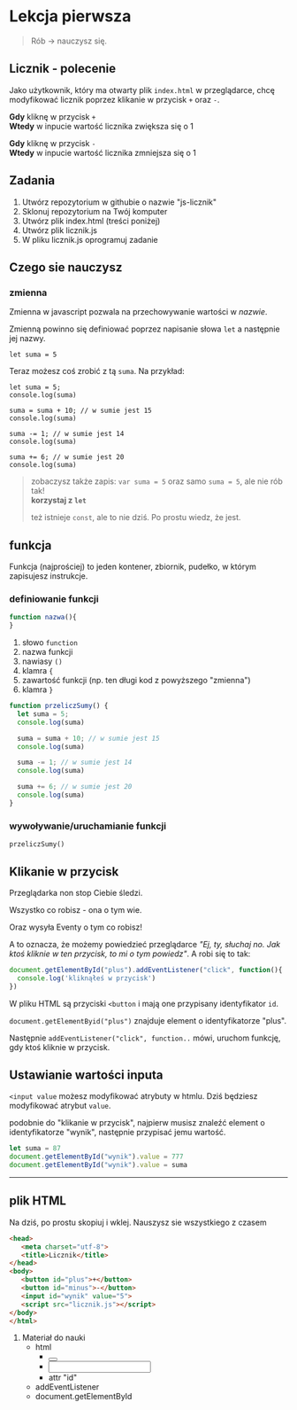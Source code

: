 # Lekcja pierwsza

> Rób -> nauczysz się.

## Licznik - polecenie

Jako użytkownik, który ma otwarty plik `index.html` w przeglądarce, chcę modyfikować licznik poprzez klikanie w przycisk `+` oraz `-`.

**Gdy** kliknę w przycisk `+`  
**Wtedy** w inpucie wartość licznika zwiększa się o 1

**Gdy** kliknę w przycisk `-`  
**Wtedy** w inpucie wartość licznika zmniejsza się o 1


## Zadania

1. Utwórz repozytorium w githubie o nazwie "js-licznik"
1. Sklonuj repozytorium na Twój komputer
1. Utwórz plik index.html (treści poniżej)
1. Utwórz plik licznik.js
1. W pliku licznik.js oprogramuj zadanie


## Czego sie nauczysz

### zmienna

Zmienna w javascript pozwala na przechowywanie wartości w _nazwie_.

Zmienną powinno się definiować poprzez napisanie słowa `let` a następnie jej nazwy.

```
let suma = 5
```

Teraz możesz coś zrobić z tą `suma`. Na przykład:

```
let suma = 5;
console.log(suma)

suma = suma + 10; // w sumie jest 15
console.log(suma)

suma -= 1; // w sumie jest 14
console.log(suma)

suma += 6; // w sumie jest 20
console.log(suma)
```

> zobaczysz także zapis: `var suma = 5` oraz samo `suma = 5`, ale nie rób tak!  
> **korzystaj z `let`**
>
> też istnieje `const`, ale to nie dziś. Po prostu wiedz, że jest.


## funkcja

Funkcja (najprościej) to jeden kontener, zbiornik, pudełko, w którym zapisujesz instrukcje.

### definiowanie funkcji

```javascript
function nazwa(){
}
```

1. słowo `function`
1. nazwa funkcji
1. nawiasy `()`
1. klamra `{`
1. zawartość funkcji (np. ten długi kod z powyższego "zmienna")
1. klamra `}`


```javascript
function przeliczSumy() {
  let suma = 5;
  console.log(suma)

  suma = suma + 10; // w sumie jest 15
  console.log(suma)

  suma -= 1; // w sumie jest 14
  console.log(suma)

  suma += 6; // w sumie jest 20
  console.log(suma)
}
```


### wywoływanie/uruchamianie funkcji

```
przeliczSumy()
```

## Klikanie w przycisk

Przeglądarka non stop Ciebie śledzi.

Wszystko co robisz - ona o tym wie.

Oraz wysyła Eventy o tym co robisz!

A to oznacza, że możemy powiedzieć przeglądarce _"Ej, ty, słuchaj no. Jak ktoś kliknie w ten przycisk, to mi o tym powiedz"_. A robi się to tak:

```javascript
document.getElementById("plus").addEventListener("click", function(){
  console.log('kliknąłeś w przycisk')
})
```

W pliku HTML są przyciski `<button` i mają one przypisany identyfikator `id`.

`document.getElementByid("plus")` znajduje element o identyfikatorze "plus".

Następnie `addEventListener("click", function..` mówi, uruchom funkcję, gdy ktoś kliknie w przycisk.

## Ustawianie wartości inputa

`<input value` możesz modyfikować atrybuty w htmlu. Dziś będziesz modyfikować atrybut `value`.

podobnie do "klikanie w przycisk", najpierw musisz znaleźć element o identyfikatorze "wynik", następnie przypisać jemu wartość.

```javascript
let suma = 87
document.getElementById("wynik").value = 777
document.getElementById("wynik").value = suma
```


---

## plik HTML

Na dziś, po prostu skopiuj i wklej. Nauszysz sie wszystkiego z czasem

```html
<head>
   <meta charset="utf-8">
   <title>Licznik</title>
</head>
<body>
   <button id="plus">+</button>
   <button id="minus">-</button>
   <input id="wynik" value="5">
   <script src="licznik.js"></script>
</body>
</html>
```

1. Materiał do nauki
   - html
     - <button>
     - <input>
     - attr "id"
   - addEventListener
   - document.getElementById
